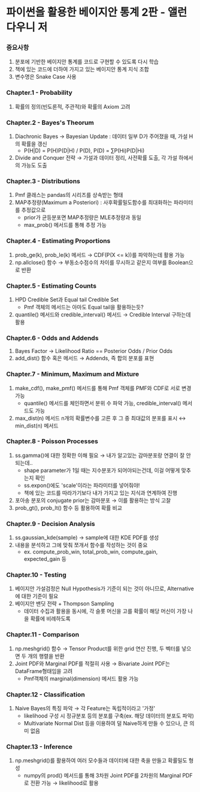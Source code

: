 # 파이썬을 활용한 베이지안 통계 2판 - 앨런 다우니 저

### 중요사항
1. 분포에 기반한 베이지안 통계를 코드로 구현할 수 있도록 다시 학습
2. 책에 있는 코드에 더하여 가지고 있는 베이지안 통계 지식 조합
3. 변수명은 Snake Case 사용

### Chapter.1 - Probability
1. 확률의 정의(빈도론적, 주관적)와 확률의 Axiom 고려

### Chapter.2 - Bayes's Theorum
1. Diachronic Bayes → Bayesian Update : 데이터 일부 D가 주어졌을 때, 가설 H의 확률을 갱신
    - P(H|D) = P(H)P(D|H) / P(D), P(D) = ∑P(Hi)P(D|Hi)
2. Divide and Conquer 전략 → 가설과 데이터 정리, 사전확률 도출, 각 가설 하에서의 가능도 도출

### Chapter.3 - Distributions
1. Pmf 클래스는 pandas의 시리즈를 상속받는 형태
2. MAP추정량(Maximum a Posteriori) : 사후확률밀도함수를 최대화하는 파라미터를 추정값으로
    - prior가 균등분포면 MAP추정량은 MLE추정량과 동일
    - max_prob() 메서드를 통해 추정 가능

### Chapter.4 - Estimating Proportions
1. prob_ge(k), prob_le(k) 메서드 → CDF(P(X <= k))를 파악하는데 활용 가능
2. np.allclose() 함수 → 부동소수점수의 차이를 무시하고 같은지 여부를 Boolean으로 반환

### Chapter.5 - Estimating Counts
1. HPD Credible Set과 Equal tail Credible Set
    - Pmf 객체의 메서드는 아마도 Equal tail을 활용하는듯?
2. quantile() 메서드와 credible_interval() 메서드 → Credible Interval 구하는데 활용

### Chapter.6 - Odds and Addends
1. Bayes Factor → Likelihood Ratio == Posterior Odds / Prior Odds
2. add_dist() 함수 혹은 메서드 → Addends, 즉 합의 분포를 표현

### Chapter.7 - Minimum, Maximum and Mixture
1. make_cdf(), make_pmf() 메서드를 통해 Pmf 객체를 PMF와 CDF로 서로 변경 가능
    - quantile() 메서드를 체인하면서 분위 수 파악 가능, credible_interval() 메서드도 가능
2. max_dist(n) 메서드 n개의 확률변수를 고른 후 그 중 최대값의 분포를 표시 ↔ min_dist(n) 메서드

### Chapter.8 - Poisson Processes
1. ss.gamma()에 대한 정확한 이해 필요 → 내가 알고있는 감마분포랑 연결이 잘 안되는데..
    - shape parameter가 1일 때는 지수분포가 되어야되는건데, 이걸 어떻게 맞추는지 확인
    - ss.expon()에도 'scale'이라는 파라미터를 넣어줘야!
    - 책에 있는 코드를 따라가기보다 내가 가지고 있는 지식과 연계하여 진행
2. 포아송 분포의 conjugate prior는 감마분포 → 이를 활용하는 방식 고찰
3. prob_gt(), prob_lt() 함수 등 활용하여 확률 비교

### Chapter.9 - Decision Analysis
1. ss.gaussian_kde(sample) → sample에 대한 KDE PDF를 생성
2. 내용을 분석하고 그에 맞춰 쪼개서 함수를 작성하는 것이 중요
    - ex. compute_prob_win, total_prob_win, compute_gain, expected_gain 등

### Chapter.10 - Testing
1. 베이지안 가설검정은 Null Hypothesis가 기준이 되는 것이 아니므로, Alternative에 대한 기준이 필요
2. 베이지안 밴딧 전략 + Thompson Sampling
    - 데이터 수집과 활용을 동시에, 각 슬롯 머신을 고를 확률이 해당 머신이 가장 나을 확률에 비례하도록

### Chapter.11 - Comparison
1. np.meshgrid() 함수 → Tensor Product를 위한 grid 연산 진행, 두 벡터를 넣으면 두 개의 행렬을 반환
2. Joint PDF와 Marginal PDF를 적절히 사용 → Bivariate Joint PDF는 DataFrame형태임을 고려
    - Pmf객체의 marginal(dimension) 메서드 활용 가능

### Chapter.12 - Classification
1. Naive Bayes의 특징 파악 → 각 Feature는 독립적이라고 '가정'
    - likelihood 구성 시 정규분포 등의 분포를 구축(ex. 해당 데이터의 분포도 파악)
    - Multivariate Normal Dist 등을 이용하여 덜 Naive하게 만들 수 있으나, 큰 의미 없음

### Chapter.13 - Inference
1. np.meshgrid()를 활용하여 여러 모수들과 데이터에 대한 축을 만들고 확률밀도 형성
    - numpy의 prod() 메서드를 통해 3차원 Joint PDF를 2차원의 Marginal PDF로 전환 가능 → likelihood로 활용